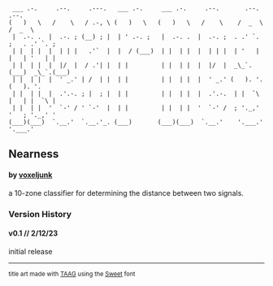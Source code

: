 ```                                                                                    
 ___ .-.     .--.     .---.   ___ .-.     ___ .-.     .--.       .--.        .--.    
(   )   \   /    \   / .-, \ (   )   \   (   )   \   /    \    /  _  \     /  _  \   
 |  .-. .  |  .-. ; (__) ; |  | ' .-. ;   |  .-. .  |  .-. ;  . .' `. ;   . .' `. ;  
 | |  | |  |  | | |   .'`  |  |  / (___)  | |  | |  |  | | |  | '   | |   | '   | |  
 | |  | |  |  |/  |  / .'| |  | |         | |  | |  |  |/  |  _\_`.(___)  _\_`.(___) 
 | |  | |  |  ' _.' | /  | |  | |         | |  | |  |  ' _.' (   ). '.   (   ). '.   
 | |  | |  |  .'.-. ; |  ; |  | |         | |  | |  |  .'.-.  | |  `\ |   | |  `\ |  
 | |  | |  '  `-' / ' `-'  |  | |         | |  | |  '  `-' /  ; '._,' '   ; '._,' '  
(___)(___)  `.__.'  `.__.'_. (___)       (___)(___)  `.__.'    '.___.'     '.___.'   
```
## Nearness
#### by [voxeljunk](https://linktr.ee/voxeljunk)
a 10-zone classifier for determining the distance between two signals.

### Version History
#### v0.1 // 2/12/23
initial release

---
<sub>title art made with [TAAG](https://patorjk.com/software/taag/) using the [Sweet](https://patorjk.com/software/taag/#p=author&f=Sweet&t=Nearness) font</sub>
